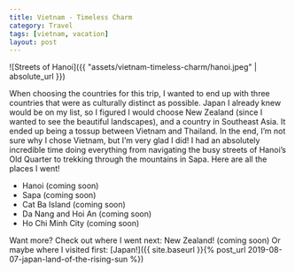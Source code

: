 ```yaml
---
title: Vietnam - Timeless Charm
category: Travel
tags: [vietnam, vacation]
layout: post
---
```


![Streets of Hanoi]({{ "assets/vietnam-timeless-charm/hanoi.jpeg" | absolute_url }})

When choosing the countries for this trip, I wanted to end up with three countries that were as culturally distinct as possible. Japan I already knew would be on my list, so I figured I would choose New Zealand (since I wanted to see the beautiful landscapes), and a country in Southeast Asia. It ended up being a tossup between Vietnam and Thailand. In the end, I’m not sure why I chose Vietnam, but I’m very glad I did! I had an absolutely incredible time doing everything from navigating the busy streets of Hanoi’s Old Quarter to trekking through the mountains in Sapa.<!--more--> Here are all the places I went!

- Hanoi (coming soon)
- Sapa (coming soon)
- Cat Ba Island (coming soon)
- Da Nang and Hoi An (coming soon)
- Ho Chi Minh City (coming soon)

Want more? Check out where I went next: New Zealand! (coming soon)
Or maybe where I visited first: [Japan!]({{ site.baseurl }}{% post_url 2019-08-07-japan-land-of-the-rising-sun %})